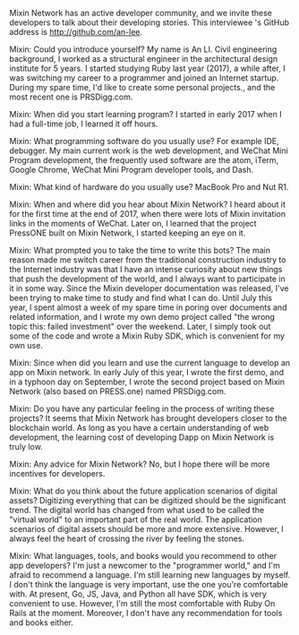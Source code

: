 Mixin Network has an active developer community, and we invite these developers to talk about their developing stories. This interviewee 's GitHub address is http://github.com/an-lee. 

Mixin: Could you introduce yourself? 
My name is An LI. Civil engineering background, I worked as a structural engineer in the architectural design institute for 5 years. I started studying Ruby last year (2017), a while after, I was switching my career to a programmer and joined an Internet startup. During my spare time, I'd like to create some personal projects., and the most recent one is PRSDigg.com.

Mixin: When did you start learning program? 
I started in early 2017 when I had a full-time job, I learned it off hours. 

Mixin: What programming software do you usually use? For example IDE, debugger. 
My main current work is the web development, and WeChat Mini Program development, the frequently used software are the atom, iTerm, Google Chrome, WeChat Mini Program developer tools, and Dash. 

Mixin: What kind of hardware do you usually use? 
MacBook Pro and Nut R1. 

Mixin: When and where did you hear about Mixin Network? 
I heard about it for the first time at the end of 2017, when there were lots of Mixin invitation links in the moments of WeChat. Later on, I learned that the project PressONE built on Mixin Network, I started keeping an eye on it. 

Mixin: What prompted you to take the time to write this bots? 
The main reason made me switch career from the traditional construction industry to the Internet industry was that I have an intense curiosity about new things that push the development of the world, and I always want to participate in it in some way. Since the Mixin developer documentation was released, I've been trying to make time to study and find what I can do. Until July this year, I spent almost a week of my spare time in poring over documents and related information, and I wrote my own demo project called "the wrong topic this: failed investment" over the weekend. Later, I simply took out some of the code and wrote a Mixin Ruby SDK, which is convenient for my own use. 

Mixin: Since when did you learn and use the current language to develop an app on Mixin network. 
In early July of this year, I wrote the first demo, and in a typhoon day on September, I wrote the second project based on Mixin Network (also based on PRESS.one) named PRSDigg.com. 

Mixin: Do you have any particular feeling in the process of writing these projects? 
It seems that Mixin Network has brought developers closer to the blockchain world. As long as you have a certain understanding of web development, the learning cost of developing Dapp on Mixin Network is truly low. 

Mixin: Any advice for Mixin Network? 
No, but I hope there will be more incentives for developers. 

Mixin: What do you think about the future application scenarios of digital assets? 
Digitizing everything that can be digitized should be the significant trend. The digital world has changed from what used to be called the "virtual world" to an important part of the real world. The application scenarios of digital assets should be more and more extensive. However, I always feel the heart of crossing the river by feeling the stones. 

Mixin: What languages, tools, and books would you recommend to other app developers? 
I'm just a newcomer to the "programmer world," and I'm afraid to recommend a language. I'm still learning new languages by myself. I don't think the language is very important, use the one you're comfortable with. At present, Go, JS, Java, and Python all have SDK, which is very convenient to use. However, I'm still the most comfortable with Ruby On Rails at the moment. Moreover, I don't have any recommendation for tools and books either.
